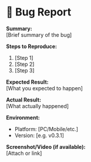 # 🐞 Bug Report

**Summary:**  
[Brief summary of the bug]

**Steps to Reproduce:**  
1. [Step 1]  
2. [Step 2]  
3. [Step 3]

**Expected Result:**  
[What you expected to happen]

**Actual Result:**  
[What actually happened]

**Environment:**  
- Platform: [PC/Mobile/etc.]  
- Version: [e.g. v0.3.1]

**Screenshot/Video (if available):**  
[Attach or link]
